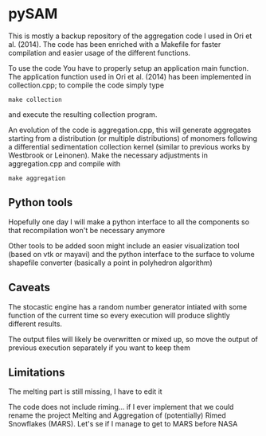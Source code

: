 # pySAM

This is mostly a backup repository of the aggregation code I used in Ori et al. (2014).
The code has been enriched with a Makefile for faster compilation and easier usage of the different functions.

To use the code You have to properly setup an application main function. The application function used in Ori et al. (2014) has been implemented in collection.cpp; to compile the code simply type
```
make collection
```
and execute the resulting collection program.

An evolution of the code is aggregation.cpp, this will generate aggregates starting from a distribution (or multiple distributions) of monomers following a differential sedimentation collection kernel (similar to previous works by Westbrook or Leinonen). Make the necessary adjustments in aggregation.cpp and compile with
```
make aggregation
```

## Python tools
Hopefully one day I will make a python interface to all the components so that recompilation won't be necessary anymore

Other tools to be added soon might include an easier visualization tool (based on vtk or mayavi) and the python interface to the surface to volume shapefile converter (basically a point in polyhedron algorithm)

## Caveats
The stocastic engine has a random number generator intiated with some function of the current time so every execution will produce slightly different results.

The output files will likely be overwritten or mixed up, so move the output of previous execution separately if you want to keep them

## Limitations
The melting part is still missing, I have to edit it

The code does not include riming... if I ever implement that we could rename the project Melting and Aggregation of (potentially) Rimed Snowflakes (MARS). Let's se if I manage to get to MARS before NASA
